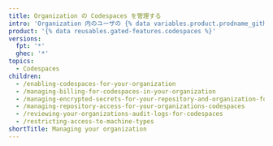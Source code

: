 ```yaml
---
title: Organization の Codespaces を管理する
intro: 'Organization 内のユーザの {% data variables.product.prodname_github_codespaces %} の使用方法について管理および確認できます。'
product: '{% data reusables.gated-features.codespaces %}'
versions:
  fpt: '*'
  ghec: '*'
topics:
  - Codespaces
children:
  - /enabling-codespaces-for-your-organization
  - /managing-billing-for-codespaces-in-your-organization
  - /managing-encrypted-secrets-for-your-repository-and-organization-for-codespaces
  - /managing-repository-access-for-your-organizations-codespaces
  - /reviewing-your-organizations-audit-logs-for-codespaces
  - /restricting-access-to-machine-types
shortTitle: Managing your organization
---
```


